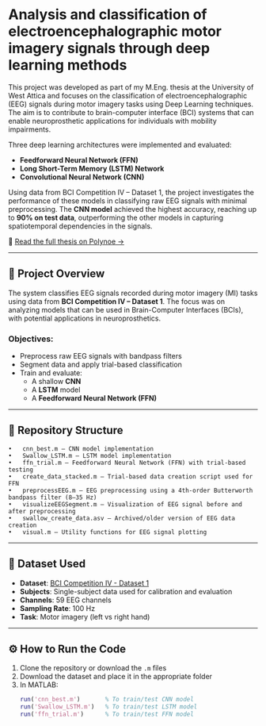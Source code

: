 # Analysis and classification of electroencephalographic motor imagery signals through deep learning methods

This project was developed as part of my M.Eng. thesis at the University of West Attica and focuses on the classification of electroencephalographic (EEG) signals during motor imagery tasks using Deep Learning techniques. The aim is to contribute to brain-computer interface (BCI) systems that can enable neuroprosthetic applications for individuals with mobility impairments.

Three deep learning architectures were implemented and evaluated:
- **Feedforward Neural Network (FFN)**
- **Long Short-Term Memory (LSTM) Network**
- **Convolutional Neural Network (CNN)**

Using data from BCI Competition IV – Dataset 1, the project investigates the performance of these models in classifying raw EEG signals with minimal preprocessing. The **CNN model** achieved the highest accuracy, reaching up to **90% on test data**, outperforming the other models in capturing spatiotemporal dependencies in the signals.

📄 [Read the full thesis on Polynoe →](https://polynoe.lib.uniwa.gr/xmlui/handle/11400/10006)

---

## 🧠 Project Overview

The system classifies EEG signals recorded during motor imagery (MI) tasks using data from **BCI Competition IV – Dataset 1**. The focus was on analyzing models that can be used in Brain-Computer Interfaces (BCIs), with potential applications in neuroprosthetics.

### Objectives:
- Preprocess raw EEG signals with bandpass filters
- Segment data and apply trial-based classification
- Train and evaluate:
  - A shallow **CNN**
  - A **LSTM** model
  - A **Feedforward Neural Network (FFN)**

---

## 📁 Repository Structure

	•	cnn_best.m – CNN model implementation
	•	Swallow_LSTM.m – LSTM model implementation
	•	ffn_trial.m – Feedforward Neural Network (FFN) with trial-based testing
	•	create_data_stacked.m – Trial-based data creation script used for FFN
	•	preprocessEEG.m – EEG preprocessing using a 4th-order Butterworth bandpass filter (8–35 Hz)
	•	visualizeEEGSegment.m – Visualization of EEG signal before and after preprocessing
	•	swallow_create_data.asv – Archived/older version of EEG data creation
	•	visual.m – Utility functions for EEG signal plotting
---

## 🧪 Dataset Used

- **Dataset**: [BCI Competition IV - Dataset 1](http://www.bbci.de/competition/iv/)
- **Subjects**: Single-subject data used for calibration and evaluation
- **Channels**: 59 EEG channels
- **Sampling Rate**: 100 Hz
- **Task**: Motor imagery (left vs right hand)

---

## ⚙️ How to Run the Code

1. Clone the repository or download the `.m` files
2. Download the dataset and place it in the appropriate folder
3. In MATLAB:
   ```matlab
   run('cnn_best.m')       % To train/test CNN model
   run('Swallow_LSTM.m')   % To train/test LSTM model
   run('ffn_trial.m')      % To train/test FFN model
